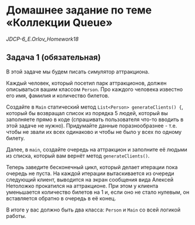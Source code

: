 # Домашнее задание по теме «Коллекции Queue»
*JDCP-6_E.Orlov_Homework18*

## Задача 1 (обязательная)
В этой задаче мы будем писать симулятор аттракциона.

Каждый человек, который посетил парк аттракционов, должен описываться вашим классом `Person`. Про каждого человека известно его имя, фамилия и количество билетов.

Создайте в `Main` статический метод `List<Person> generateClients() {`, который бы возвращал список из порядка 5 людей, который вы заполняете прямо в коде (спрашивать пользователя что-то вводить в этой задаче не нужно). Придумайте данные поразнообразнее - т.е. чтобы не звали их всех одинаково и чтобы не было у всех по одному билету.

Далее, в `main`, создайте очередь на аттракцион и заполните её людьми из списка, который вам вернёт метод `generateClients()`.

Теперь заведите бесконечный цикл, который делает итерации пока очередь не пуста. На каждой итерации вытаскивается из очереди следующий клиент, выводится на экран сообщения вида Алексей Нетоложко прокатился на аттракционе. При этом у клиента уменьшается количество билетов на 1 и, если оно не стало нулевым, он вставляется обратно в очередь в её конец.

В итоге у вас должно быть два класса: `Person` и `Main` со всей логикой работы.

